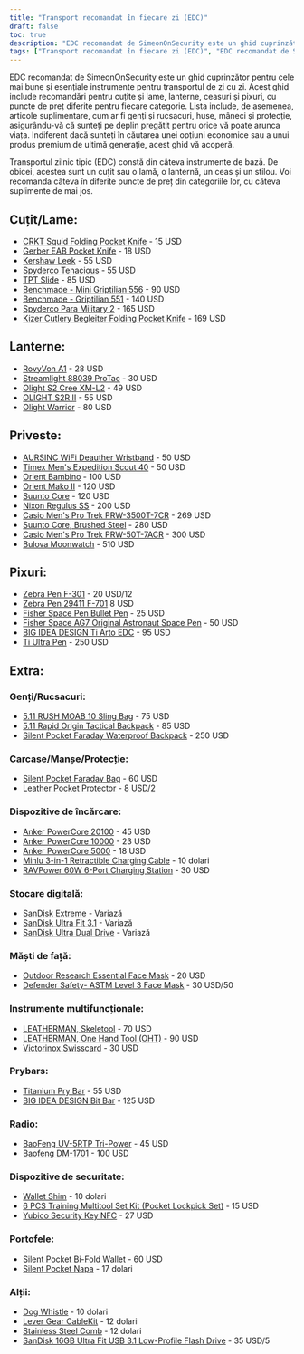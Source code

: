 ```yaml
---
title: "Transport recomandat în fiecare zi (EDC)"
draft: false
toc: true
description: "EDC recomandat de SimeonOnSecurity este un ghid cuprinzător pentru cele mai bune și esențiale instrumente pentru transportul zilnic. Acest ghid include recomandări pentru cuțite și lame, lanterne, ceasuri și pixuri, cu puncte de preț diferite pentru fiecare categorie. Lista include, de asemenea, articole suplimentare, cum ar fi genți și rucsacuri, huse, mâneci și protecție, asigurându-vă că sunteți pe deplin pregătit pentru orice vă poate arunca viața. Indiferent dacă sunteți în căutarea unei opțiuni economice sau a unui produs premium de ultimă generație, acest ghid vă acoperă."
tags: ["Transport recomandat în fiecare zi (EDC)", "EDC recomandat de SimeonOnSecurity", "Transport zilnic", "Cuțite și lame", "Lanterne", "Priveste", "Pixuri", "Genți și rucsacuri", "Cazuri", "Mâneci", "Protecţie", "Buget-friendly", "Produs premium high-end"]
---
```


EDC recomandat de SimeonOnSecurity este un ghid cuprinzător pentru cele mai bune și esențiale instrumente pentru transportul de zi cu zi. Acest ghid include recomandări pentru cuțite și lame, lanterne, ceasuri și pixuri, cu puncte de preț diferite pentru fiecare categorie. Lista include, de asemenea, articole suplimentare, cum ar fi genți și rucsacuri, huse, mâneci și protecție, asigurându-vă că sunteți pe deplin pregătit pentru orice vă poate arunca viața. Indiferent dacă sunteți în căutarea unei opțiuni economice sau a unui produs premium de ultimă generație, acest ghid vă acoperă.

Transportul zilnic tipic (EDC) constă din câteva instrumente de bază. De obicei, acestea sunt un cuțit sau o lamă, o lanternă, un ceas și un stilou.
Voi recomanda câteva în diferite puncte de preț din categoriile lor, cu câteva suplimente de mai jos.

## Cuțit/Lame:
- [CRKT Squid Folding Pocket Knife](https://amzn.to/2J58ruG) - 15 USD
- [Gerber EAB Pocket Knife](https://amzn.to/37aQwdN) - 18 USD
- [Kershaw Leek](https://amzn.to/3fBCsxX) - 55 USD
- [Spyderco Tenacious](https://amzn.to/37eIxN1) - 55 USD
- [TPT Slide](https://amzn.to/3l9h9EY) - 85 USD
- [Benchmade - Mini Griptilian 556](https://amzn.to/3sfKaUi) - 90 USD
- [Benchmade - Griptilian 551](https://amzn.to/3skv7sA) - 140 USD
- [Spyderco Para Military 2](https://amzn.to/3q1CbsN) - 165 USD
- [Kizer Cutlery Begleiter Folding Pocket Knife](https://amzn.to/369xAx1) - 169 USD
## Lanterne:
- [RovyVon A1](https://amzn.to/37foii2) - 28 USD
- [Streamlight 88039 ProTac](https://amzn.to/3larxMH) - 30 USD
- [Olight S2 Cree XM-L2](https://amzn.to/3nT0XJM) - 49 USD
- [OLIGHT S2R II](https://amzn.to/3me6muz) - 55 USD
- [Olight Warrior](https://amzn.to/3q4w2MA) - 80 USD
## Priveste:
- [AURSINC WiFi Deauther Wristband](https://amzn.to/3mamayD) - 50 USD
- [Timex Men's Expedition Scout 40](https://amzn.to/3fFEwVr) - 50 USD
- [Orient Bambino](https://amzn.to/3la0Wj4) - 100 USD
- [Orient Mako II](https://amzn.to/3leLJNw) - 120 USD
- [Suunto Core](https://amzn.to/2JkU31a) - 120 USD
- [Nixon Regulus SS](https://amzn.to/39j8ZHV) - 200 USD
- [Casio Men's Pro Trek PRW-3500T-7CR](https://amzn.to/3m5JMEm) - 269 USD
- [Suunto Core, Brushed Steel](https://amzn.to/39iaqq1) - 280 USD
- [Casio Men's Pro Trek PRW-50T-7ACR](https://amzn.to/3l7k1Ch) - 300 USD
- [Bulova Moonwatch](https://amzn.to/3663CKa) - 510 USD
## Pixuri:
- [Zebra Pen F-301](https://amzn.to/2V3L475) - 20 USD/12
- [Zebra Pen 29411 F-701](https://amzn.to/37g04UU) 8 USD
- [Fisher Space Pen Bullet Pen](https://amzn.to/3mbtYjw) - 25 USD
- [Fisher Space AG7 Original Astronaut Space Pen](https://amzn.to/33kXewQ) - 50 USD
- [BIG IDEA DESIGN Ti Arto EDC](https://amzn.to/3o4sk3P) - 95 USD
- [Ti Ultra Pen](https://amzn.to/3lhmTwI) - 250 USD

## Extra:
### Genți/Rucsacuri:
- [5.11 RUSH MOAB 10 Sling Bag](https://amzn.to/37dNzJw) - 75 USD
- [5.11 Rapid Origin Tactical Backpack](https://amzn.to/2Xftle4) - 85 USD
- [Silent Pocket Faraday Waterproof Backpack](https://amzn.to/3rZyXa7) - 250 USD
### Carcase/Manșe/Protecție:
- [Silent Pocket Faraday Bag](https://amzn.to/39irFaJ) - 60 USD
- [Leather Pocket Protector](https://amzn.to/3o5V6Bb) - 8 USD/2
### Dispozitive de încărcare:
- [Anker PowerCore 20100](https://amzn.to/35em2Yi) - 45 USD
- [Anker PowerCore 10000](https://amzn.to/38eJR4a) - 23 USD
- [Anker PowerCore 5000](https://amzn.to/3olpoA7) - 18 USD
- [Minlu 3-in-1 Retractible Charging Cable](https://amzn.to/3rWNPGo) - 10 dolari
- [RAVPower 60W 6-Port Charging Station](https://amzn.to/2Xed20V) - 30 USD
### Stocare digitală:
- [SanDisk Extreme](https://amzn.to/38hXkbq) - Variază
- [SanDisk Ultra Fit 3.1](https://amzn.to/3nimxXE) - Variază
- [SanDisk Ultra Dual Drive](https://amzn.to/3ni9rtn) - Variază
### Măști de față:
- [Outdoor Research Essential Face Mask](https://amzn.to/2JU21yU) - 20 USD
- [Defender Safety- ASTM Level 3 Face Mask](https://amzn.to/2LMe3dX) - 30 USD/50
### Instrumente multifuncționale:
- [LEATHERMAN, Skeletool](https://amzn.to/2V6RYZm) - 70 USD
- [LEATHERMAN, One Hand Tool (OHT)](https://amzn.to/3b7sCDM) - 90 USD
- [Victorinox Swisscard](https://amzn.to/3mdmb4F) - 30 USD
### Prybars:
- [Titanium Pry Bar](https://amzn.to/2Jc1zLY) - 55 USD
- [BIG IDEA DESIGN Bit Bar](https://amzn.to/37badSL) - 125 USD
### Radio:
- [BaoFeng UV-5RTP Tri-Power](https://amzn.to/379KOJb) - 45 USD
- [Baofeng DM-1701](https://amzn.to/3la1ci2) - 100 USD
### Dispozitive de securitate:
- [Wallet Shim](https://amzn.to/2JMRXre) - 10 dolari
- [6 PCS Training Multitool Set Kit (Pocket Lockpick Set)](https://amzn.to/3o2rgxb) - 15 USD
- [Yubico Security Key NFC](https://amzn.to/36bUF26) - 27 USD
### Portofele:
- [Silent Pocket Bi-Fold Wallet](https://amzn.to/3ldXFz0) - 60 USD
- [Silent Pocket Napa](https://amzn.to/3hKMdea) - 17 dolari
### Alții:
- [Dog Whistle](https://amzn.to/39jFrtC) - 10 dolari
- [Lever Gear CableKit](https://amzn.to/2HEIiSw) - 12 dolari
- [Stainless Steel Comb](https://amzn.to/3fG5rQY) - 12 dolari
- [SanDisk 16GB Ultra Fit USB 3.1 Low-Profile Flash Drive](https://amzn.to/3fCcb2k) - 35 USD/5
